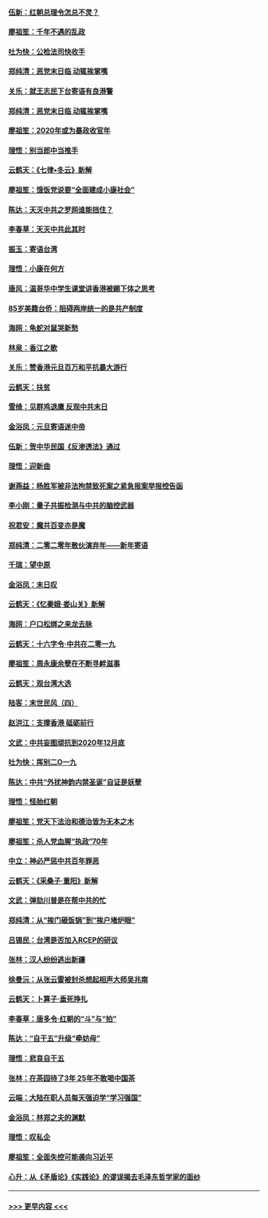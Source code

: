 #### [伍新：红朝总理令怎总不灵？](../pages/nsc993/n11770813.md?t=01070644) 
#### [廖祖笙：千年不遇的乱政](../pages/nsc993/n11770373.md?t=01070644) 
#### [吐为快：公检法司快收手](../pages/nsc993/n11770359.md?t=01070644) 
#### [郑纯清：恶党末日临 动辄挨掌嘴](../pages/nsc993/n11769912.md?t=01070644) 
#### [关乐：就王志民下台寄语有良港警](../pages/nsc993/n11769903.md?t=01070644) 
#### [郑纯清：恶党末日临 动辄挨掌嘴](../pages/nsc993/n11769356.md?t=01070644) 
#### [廖祖笙：2020年或为暴政收官年](../pages/nsc993/n11768216.md?t=01070644) 
#### [理悟：别当郎中当推手](../pages/nsc993/n11768243.md?t=01070644) 
#### [云鹤天：《七律▪冬云》新解](../pages/nsc993/n11768204.md?t=01070644) 
#### [廖祖笙：饿饭党说要“全面建成小康社会”](../pages/nsc993/n11767482.md?t=01070644) 
#### [陈达：天灭中共之罗网谁能挡住？](../pages/nsc993/n11767465.md?t=01070644) 
#### [李春草：天灭中共此其时](../pages/nsc993/n11767452.md?t=01070644) 
#### [振玉：寄语台湾](../pages/nsc993/n11767432.md?t=01070644) 
#### [理悟：小康在何方](../pages/nsc993/n11767394.md?t=01070644) 
#### [唐风：温哥华中学生课堂讲香港被踢下体之思考](../pages/nsc993/n11766848.md?t=01070644) 
#### [85岁美籍台侨：阻碍两岸统一的是共产制度](../pages/nsc993/n11765043.md?t=01070644) 
#### [海网：龟蛇对鼠哭新愁](../pages/nsc993/n11764895.md?t=01070644) 
#### [林泉：香江之歌](../pages/nsc993/n11764415.md?t=01070644) 
#### [关乐：赞香港元旦百万和平抗暴大游行](../pages/nsc993/n11764382.md?t=01070644) 
#### [云鹤天：扶贫](../pages/nsc993/n11764245.md?t=01070644) 
#### [雪绮：见群鸡退鹰  反观中共末日](../pages/nsc993/n11762112.md?t=01070644) 
#### [金浴凤：元旦寄语迷中帝](../pages/nsc993/n11761788.md?t=01070644) 
#### [伍新：贺中华民国《反渗透法》通过](../pages/nsc993/n11761994.md?t=01070644) 
#### [理悟：迎新曲](../pages/nsc993/n11761152.md?t=01070644) 
#### [谢燕益：杨胜军被非法拘禁致死案之紧急报案举报控告函](../pages/nsc993/n11756134.md?t=01070644) 
#### [李小刚：量子共振检测与中共的脑控武器](../pages/nsc993/n11754518.md?t=01070644) 
#### [祝君安：魔共百变亦是魔](../pages/nsc993/n11754469.md?t=01070644) 
#### [郑纯清：二零二零年散伙演弃年——新年寄语](../pages/nsc993/n11754195.md?t=01070644) 
#### [千瑞：望中原](../pages/nsc993/n11754159.md?t=01070644) 
#### [金浴凤：末日叹](../pages/nsc993/n11752359.md?t=01070644) 
#### [云鹤天：《忆秦娥‧娄山关》新解](../pages/nsc993/n11752348.md?t=01070644) 
#### [海网：户口松绑之来龙去脉](../pages/nsc993/n11752328.md?t=01070644) 
#### [云鹤天：十六字令‧中共在二零一九](../pages/nsc993/n11752305.md?t=01070644) 
#### [廖祖笙：周永康余孽在不断寻衅滋事](../pages/nsc993/n11751013.md?t=01070644) 
#### [云鹤天：观台湾大选](../pages/nsc993/n11751007.md?t=01070644) 
#### [陆客：末世民风（四）](../pages/nsc993/n11749203.md?t=01070644) 
#### [赵洪江：支撑香港 砥砺前行](../pages/nsc993/n11748482.md?t=01070644) 
#### [文武：中共妄图顽抗到2020年12月底](../pages/nsc993/n11748446.md?t=01070644) 
#### [吐为快：挥别二O一九](../pages/nsc993/n11748411.md?t=01070644) 
#### [陈达：中共“外扰神韵内禁圣诞”自证是妖孽](../pages/nsc993/n11748226.md?t=01070644) 
#### [理悟：怪胎红朝](../pages/nsc993/n11748206.md?t=01070644) 
#### [廖祖笙：党天下法治和德治皆为无本之木](../pages/nsc993/n11748135.md?t=01070644) 
#### [廖祖笙：杀人党血腥“执政”70年](../pages/nsc993/n11745144.md?t=01070644) 
#### [中立：神必严惩中共百年罪恶](../pages/nsc993/n11744970.md?t=01070644) 
#### [云鹤天：《采桑子‧重阳》新解](../pages/nsc993/n11744948.md?t=01070644) 
#### [文武：弹劾川普是在帮中共的忙](../pages/nsc993/n11744758.md?t=01070644) 
#### [郑纯清：从“挨门砸饭锅”到“挨户堵炉眼”](../pages/nsc993/n11744745.md?t=01070644) 
#### [吕锡民：台湾是否加入RCEP的研议](../pages/nsc993/n11744701.md?t=01070644) 
#### [张林：汉人纷纷逃出新疆](../pages/nsc993/n11743530.md?t=01070644) 
#### [徐曼沅：从张云雷被封杀想起相声大师吴兆南](../pages/nsc993/n11741816.md?t=01070644) 
#### [云鹤天：卜算子‧垂死挣扎](../pages/nsc993/n11739956.md?t=01070644) 
#### [李春草：唐多令‧红朝的“斗”与“拍”](../pages/nsc993/n11739830.md?t=01070644) 
#### [陈达：“自干五”升级“牵妨母”](../pages/nsc993/n11739724.md?t=01070644) 
#### [理悟：悲哀自干五](../pages/nsc993/n11739547.md?t=01070644) 
#### [张林：在茶园待了3年 25年不敢喝中国茶](../pages/nsc993/n11739240.md?t=01070644) 
#### [云端：大陆在职人员每天强迫学“学习强国”](../pages/nsc993/n11738735.md?t=01070644) 
#### [金浴凤：林郑之夫的渊默](../pages/nsc993/n11737735.md?t=01070644) 
#### [理悟：叹私企](../pages/nsc993/n11737715.md?t=01070644) 
#### [廖祖笙：全面失控可能袭向习近平](../pages/nsc993/n11737704.md?t=01070644) 
#### [心升：从《矛盾论》《实践论》的谬误揭去毛泽东哲学家的面纱](../pages/nsc993/n11736962.md?t=01070644) 

----
#### [ >>> 更早内容 <<< ](../indexes/nsc993-earlier.md)
